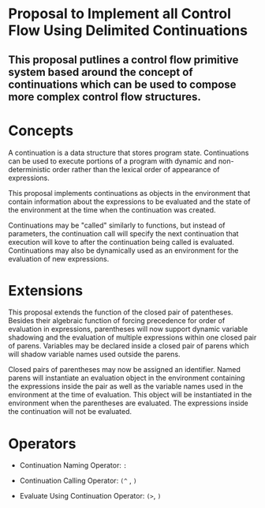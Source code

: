 Proposal to Implement all Control Flow Using Delimited Continuations
===

This proposal putlines a control flow primitive system based around the concept of continuations which can be used to compose more complex control flow structures.
---

# Concepts
A continuation is a data structure that stores program state. Continuations can be used to execute portions of a program with dynamic and non-deterministic order rather than the lexical order of appearance of expressions.

This proposal implements continuations as objects in the environment that contain information about the expressions to be evaluated and the state of the environment at the time when the continuation was created.

Continuations may be "called" similarly to functions, but instead of parameters, the continuation call will specify the next continuation that execution will kove to after the continuation being called is evaluated. Continuations may also be dynamically used as an environment for the evaluation of new expressions.

# Extensions

This proposal extends the function of the closed pair of patentheses. Besides their algebraic function of forcing precedence for order of evaluation in expressions, parentheses will now support dynamic variable shadowing and the evaluation of multiple expressions within one closed pair of parens. Variables may be declared inside a closed pair of parens which will shadow variable names used outside the parens.

Closed pairs of parentheses may now be assigned an identifier. Named parens will instantiate an evaluation object in the environment containing the expressions inside the pair as well as the variable names used in the environment at the time of evaluation. This object will be instantiated in the environment when the parentheses are evaluated. The expressions inside the continuation will not be evaluated.

# Operators

* Continuation Naming Operator: `:`

* Continuation Calling Operator: `(^` , `)`

* Evaluate Using Continuation Operator: `(>`, `)`
